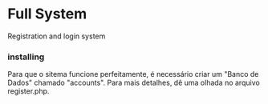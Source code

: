 # Full System
Registration and login system

### installing

Para que o sitema funcione perfeitamente, é necessário criar um "Banco de Dados" chamado "accounts". Para mais detalhes, dê uma olhada no arquivo register.php.
